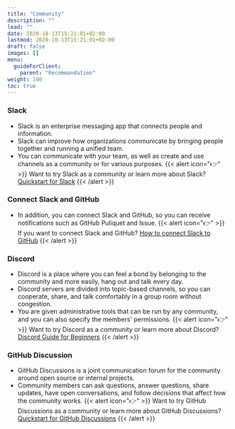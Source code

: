 ```yaml
---
title: "Community"
description: ""
lead: ""
date: 2020-10-13T15:21:01+02:00
lastmod: 2020-10-13T15:21:01+02:00
draft: false
images: []
menu:
  guideForClient:
    parent: "Recommandation"
weight: 100
toc: true
---
```

### Slack
- Slack is an enterprise messaging app that connects people and information.
- Slack can improve how organizations communicate by bringing people together and running a unified team.
- You can communicate with your team, as well as create and use channels as a community or for various purposes.
{{< alert icon="👉" >}} Want to try Slack as a community or learn more about Slack? [Quickstart for Slack](https://slack.com/intl/en-gb/help/articles/360059928654-How-to-use-Slack--your-quick-start-guide) {{< /alert >}}

### Connect Slack and GitHub
- In addition, you can connect Slack and GitHub, so you can receive notifications such as GitHub Puliquet and Issue.
{{< alert icon="👉" >}} If you want to connect Slack and GitHub? [How to connect Slack to GitHub](https://slack.github.com/) {{< /alert >}}

### Discord
- Discord is a place where you can feel a bond by belonging to the community and more easily, hang out and talk every day.
- Discord servers are divided into topic-based channels, so you can cooperate, share, and talk comfortably in a group room without congestion.
- You are given administrative tools that can be run by any community, and you can also specify the members' permissions.
{{< alert icon="👉" >}} Want to try Discord as a community or learn more about Discord? [Discord Guide for Beginners](https://support.discord.com/hc/ko/articles/360045138571-Discord-%EC%B4%88%EB%B3%B4%EC%9E%90%EB%A5%BC-%EC%9C%84%ED%95%9C-%EC%95%88%EB%82%B4%EC%84%9C) {{< /alert >}}

### GitHub Discussion
- GitHub Discussions is a joint communication forum for the community around open source or internal projects.
- Community members can ask questions, answer questions, share updates, have open conversations, and follow decisions that affect how the community works.
{{< alert icon="👉" >}} Want to try GitHub Discussions as a community or learn more about GitHub Discussions? [Quickstart for GitHub Discussions](https://docs.github.com/en/discussions/quickstart) {{< /alert >}}